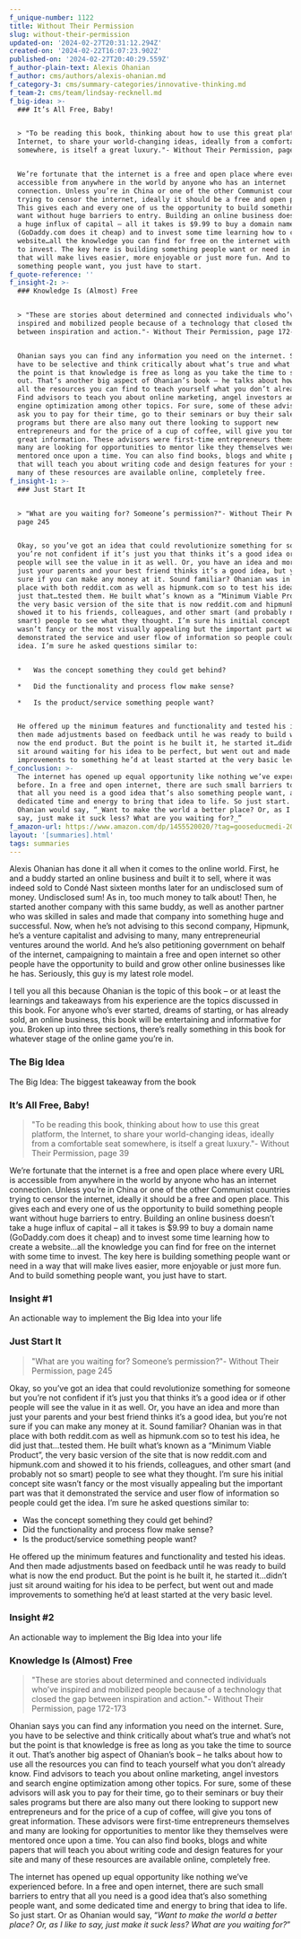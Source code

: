 ```yaml
---
f_unique-number: 1122
title: Without Their Permission
slug: without-their-permission
updated-on: '2024-02-27T20:31:12.294Z'
created-on: '2024-02-22T16:07:23.902Z'
published-on: '2024-02-27T20:40:29.559Z'
f_author-plain-text: Alexis Ohanian
f_author: cms/authors/alexis-ohanian.md
f_category-3: cms/summary-categories/innovative-thinking.md
f_team-2: cms/team/lindsay-recknell.md
f_big-idea: >-
  ### It’s All Free, Baby!


  > "To be reading this book, thinking about how to use this great platform, the
  Internet, to share your world-changing ideas, ideally from a comfortable seat
  somewhere, is itself a great luxury."- Without Their Permission, page 39


  We’re fortunate that the internet is a free and open place where every URL is
  accessible from anywhere in the world by anyone who has an internet
  connection. Unless you’re in China or one of the other Communist countries
  trying to censor the internet, ideally it should be a free and open place.
  This gives each and every one of us the opportunity to build something people
  want without huge barriers to entry. Building an online business doesn’t take
  a huge influx of capital – all it takes is $9.99 to buy a domain name
  (GoDaddy.com does it cheap) and to invest some time learning how to create a
  website…all the knowledge you can find for free on the internet with some time
  to invest. The key here is building something people want or need in a way
  that will make lives easier, more enjoyable or just more fun. And to build
  something people want, you just have to start.
f_quote-reference: ''
f_insight-2: >-
  ### Knowledge Is (Almost) Free


  > "These are stories about determined and connected individuals who’ve
  inspired and mobilized people because of a technology that closed the gap
  between inspiration and action."- Without Their Permission, page 172-173


  Ohanian says you can find any information you need on the internet. Sure, you
  have to be selective and think critically about what’s true and what’s not but
  the point is that knowledge is free as long as you take the time to source it
  out. That’s another big aspect of Ohanian’s book – he talks about how to use
  all the resources you can find to teach yourself what you don’t already know.
  Find advisors to teach you about online marketing, angel investors and search
  engine optimization among other topics. For sure, some of these advisors will
  ask you to pay for their time, go to their seminars or buy their sales
  programs but there are also many out there looking to support new
  entrepreneurs and for the price of a cup of coffee, will give you tons of
  great information. These advisors were first-time entrepreneurs themselves and
  many are looking for opportunities to mentor like they themselves were
  mentored once upon a time. You can also find books, blogs and white papers
  that will teach you about writing code and design features for your site and
  many of these resources are available online, completely free.
f_insight-1: >-
  ### Just Start It


  > "What are you waiting for? Someone’s permission?"- Without Their Permission,
  page 245


  Okay, so you’ve got an idea that could revolutionize something for someone but
  you’re not confident if it’s just you that thinks it’s a good idea or if other
  people will see the value in it as well. Or, you have an idea and more than
  just your parents and your best friend thinks it’s a good idea, but you’re not
  sure if you can make any money at it. Sound familiar? Ohanian was in that
  place with both reddit.com as well as hipmunk.com so to test his idea, he did
  just that…tested them. He built what’s known as a “Minimum Viable Product”,
  the very basic version of the site that is now reddit.com and hipmunk.com and
  showed it to his friends, colleagues, and other smart (and probably not so
  smart) people to see what they thought. I’m sure his initial concept site
  wasn’t fancy or the most visually appealing but the important part was that it
  demonstrated the service and user flow of information so people could get the
  idea. I’m sure he asked questions similar to:


  *   Was the concept something they could get behind?

  *   Did the functionality and process flow make sense?

  *   Is the product/service something people want?


  He offered up the minimum features and functionality and tested his ideas. And
  then made adjustments based on feedback until he was ready to build what is
  now the end product. But the point is he built it, he started it…didn’t just
  sit around waiting for his idea to be perfect, but went out and made
  improvements to something he’d at least started at the very basic level.
f_conclusion: >-
  The internet has opened up equal opportunity like nothing we’ve experienced
  before. In a free and open internet, there are such small barriers to entry
  that all you need is a good idea that’s also something people want, and some
  dedicated time and energy to bring that idea to life. So just start. Or as
  Ohanian would say, “_Want to make the world a better place? Or, as I like to
  say, just make it suck less? What are you waiting for?_”
f_amazon-url: https://www.amazon.com/dp/1455520020/?tag=gooseducmedi-20
layout: '[summaries].html'
tags: summaries
---
```


Alexis Ohanian has done it all when it comes to the online world. First, he and a buddy started an online business and built it to sell, where it was indeed sold to Condé Nast sixteen months later for an undisclosed sum of money. Undisclosed sum! As in, too much money to talk about! Then, he started another company with this same buddy, as well as another partner who was skilled in sales and made that company into something huge and successful. Now, when he’s not advising to this second company, Hipmunk, he’s a venture capitalist and advising to many, many entrepreneurial ventures around the world. And he’s also petitioning government on behalf of the internet, campaigning to maintain a free and open internet so other people have the opportunity to build and grow other online businesses like he has. Seriously, this guy is my latest role model.

I tell you all this because Ohanian is the topic of this book – or at least the learnings and takeaways from his experience are the topics discussed in this book. For anyone who’s ever started, dreams of starting, or has already sold, an online business, this book will be entertaining and informative for you. Broken up into three sections, there’s really something in this book for whatever stage of the online game you’re in.

### The Big Idea

The Big Idea: The biggest takeaway from the book

### It’s All Free, Baby!

> "To be reading this book, thinking about how to use this great platform, the Internet, to share your world-changing ideas, ideally from a comfortable seat somewhere, is itself a great luxury."- Without Their Permission, page 39

We’re fortunate that the internet is a free and open place where every URL is accessible from anywhere in the world by anyone who has an internet connection. Unless you’re in China or one of the other Communist countries trying to censor the internet, ideally it should be a free and open place. This gives each and every one of us the opportunity to build something people want without huge barriers to entry. Building an online business doesn’t take a huge influx of capital – all it takes is $9.99 to buy a domain name (GoDaddy.com does it cheap) and to invest some time learning how to create a website…all the knowledge you can find for free on the internet with some time to invest. The key here is building something people want or need in a way that will make lives easier, more enjoyable or just more fun. And to build something people want, you just have to start.

### Insight #1

An actionable way to implement the Big Idea into your life

### Just Start It

> "What are you waiting for? Someone’s permission?"- Without Their Permission, page 245

Okay, so you’ve got an idea that could revolutionize something for someone but you’re not confident if it’s just you that thinks it’s a good idea or if other people will see the value in it as well. Or, you have an idea and more than just your parents and your best friend thinks it’s a good idea, but you’re not sure if you can make any money at it. Sound familiar? Ohanian was in that place with both reddit.com as well as hipmunk.com so to test his idea, he did just that…tested them. He built what’s known as a “Minimum Viable Product”, the very basic version of the site that is now reddit.com and hipmunk.com and showed it to his friends, colleagues, and other smart (and probably not so smart) people to see what they thought. I’m sure his initial concept site wasn’t fancy or the most visually appealing but the important part was that it demonstrated the service and user flow of information so people could get the idea. I’m sure he asked questions similar to:

*   Was the concept something they could get behind?
*   Did the functionality and process flow make sense?
*   Is the product/service something people want?

He offered up the minimum features and functionality and tested his ideas. And then made adjustments based on feedback until he was ready to build what is now the end product. But the point is he built it, he started it…didn’t just sit around waiting for his idea to be perfect, but went out and made improvements to something he’d at least started at the very basic level.

### Insight #2

An actionable way to implement the Big Idea into your life

### Knowledge Is (Almost) Free

> "These are stories about determined and connected individuals who’ve inspired and mobilized people because of a technology that closed the gap between inspiration and action."- Without Their Permission, page 172-173

Ohanian says you can find any information you need on the internet. Sure, you have to be selective and think critically about what’s true and what’s not but the point is that knowledge is free as long as you take the time to source it out. That’s another big aspect of Ohanian’s book – he talks about how to use all the resources you can find to teach yourself what you don’t already know. Find advisors to teach you about online marketing, angel investors and search engine optimization among other topics. For sure, some of these advisors will ask you to pay for their time, go to their seminars or buy their sales programs but there are also many out there looking to support new entrepreneurs and for the price of a cup of coffee, will give you tons of great information. These advisors were first-time entrepreneurs themselves and many are looking for opportunities to mentor like they themselves were mentored once upon a time. You can also find books, blogs and white papers that will teach you about writing code and design features for your site and many of these resources are available online, completely free.

The internet has opened up equal opportunity like nothing we’ve experienced before. In a free and open internet, there are such small barriers to entry that all you need is a good idea that’s also something people want, and some dedicated time and energy to bring that idea to life. So just start. Or as Ohanian would say, “_Want to make the world a better place? Or, as I like to say, just make it suck less? What are you waiting for?_”
